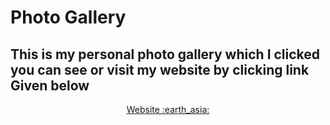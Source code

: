 # Photo Gallery
## This is my personal photo gallery which I clicked you can see or visit my website by clicking link Given below
<div align="center">
<a href = "https://photogallery011.herokuapp.com/" > Website :earth_asia: </a>
</div>

